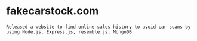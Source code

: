 # fakecarstock.com

    Released a website to find online sales history to avoid car scams by using Node.js, Express.js, resemble.js, MongoDB 

